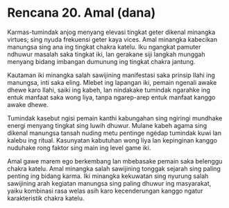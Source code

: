 # Rencana 20. Amal (dana)

Karmas-tumindak anjog menyang elevasi tingkat geter dikenal minangka virtues; sing nyuda frekuensi geter kaya vices. Amal minangka kabecikan manungsa sing ana ing tingkat chakra katelu. Iku ngangkat pamuter ndhuwur masalah saka tingkat iki, lan gerakane siji langkah munggah menyang bidang imbangan dumunung ing tingkat chakra jantung.

Kautaman iki minangka salah sawijining manifestasi saka prinsip Ilahi ing manungsa, inti saka eling. Mlebet ing lapangan iki, pemain ngenali awake dhewe karo Ilahi, saiki ing kabeh, lan nindakake tumindak ngarahke ing entuk manfaat saka wong liya, tanpa ngarep-arep entuk manfaat kanggo awake dhewe.

Tumindak kasebut ngisi pemain kanthi kabungahan sing ngiringi mundhake energi menyang tingkat sing luwih dhuwur. Mulane kabeh agama sing dikenal manungsa tansah nuding metu pentinge ngédap tumindak kuwi lan kalebu ing ritual. Kasunyatan kabutuhan wong liya lan kepinginan kanggo nuduhake rong faktor sing main ing level game iki.

Amal gawe marem ego berkembang lan mbebasake pemain saka belenggu chakra katelu. Amal minangka salah sawijining tonggak sejarah sing paling penting ing bidang karma. Iki minangka kekuwatan sing nyurung salah sawijining arah kegiatan manungsa sing paling dhuwur ing masyarakat, yaiku kombinasi rasa welas asih karo kecenderungan kanggo ngatur karakteristik chakra katelu.
